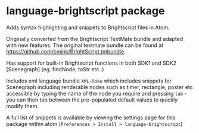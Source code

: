 # language-brightscript package

Adds syntax highlighting and snippets to Brightscript files in Atom.

Originally converted from the Brightscript TextMate bundle and adapted with new features. The original textmate bundle can be found at <https://github.com/cmink/BrightScript.tmbundle>.

Has support for built-in Brightscript functions in both SDK1 and SDK2 [Scenegraph] (eg. findNode, toStr etc..)

Includes xml language bundle `XML-Roku` which includes snippets for Scenegraph including renderable nodes such as timer, rectangle, poster etc accessible by typing the name of the node you require and pressing `tab` - you can then tab between the pre-populated default values to quickly modify them.

A full list of snippets is available by viewing the settings page for this package within atom (`Preferences > Install > language-brightscript`)
